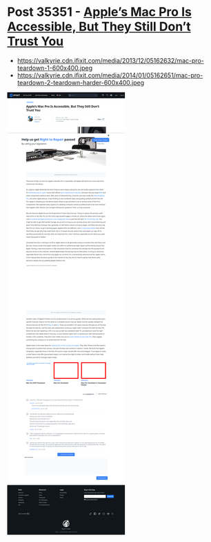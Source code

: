 # Post 35351 - [Apple’s Mac Pro Is Accessible, But They Still Don’t Trust You](https://www.ifixit.com/News/35351/apples-mac-pro-is-accessible-but-they-still-dont-trust-you)

- https://valkyrie.cdn.ifixit.com/media/2013/12/05162632/mac-pro-teardown-1-600x400.jpeg
- https://valkyrie.cdn.ifixit.com/media/2014/01/05162651/mac-pro-teardown-2-teardown-harder-600x400.jpeg

![screencap](screenshots/16520c86-1751-451f-a404-7a8d188b4d8c.png)

